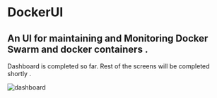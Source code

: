 # DockerUI
## An UI for maintaining and Monitoring Docker Swarm and docker containers . 

Dashboard is completed so far. 
Rest of the screens will be completed shortly . 

![dashboard](https://cloud.githubusercontent.com/assets/12637959/20455977/04fc22ac-ae8f-11e6-9abb-1f19139c4469.PNG)
